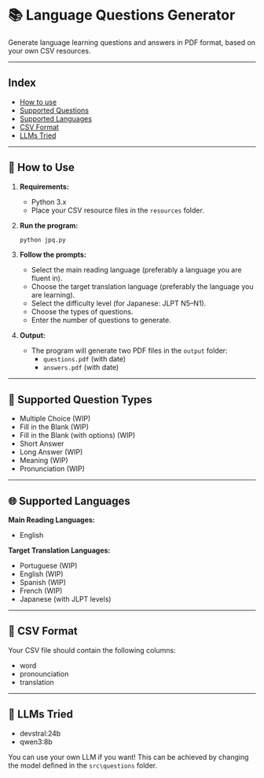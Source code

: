 # 📚 Language Questions Generator

Generate language learning questions and answers in PDF format, based on your own CSV resources.

---

## Index

- [How to use](#-how-to-use)
- [Supported Questions](#-supported-question-types)
- [Supported Languages](#-supported-languages)
- [CSV Format](#-csv-format)
- [LLMs Tried](#-llms-tried)

---

## 🚀 How to Use

1. **Requirements:**
   - Python 3.x
   - Place your CSV resource files in the `resources` folder.

2. **Run the program:**
   ```bash
   python jpq.py
   ```

3. **Follow the prompts:**
   - Select the main reading language (preferably a language you are fluent in).
   - Choose the target translation language (preferably the language you are learning).
   - Select the difficulty level (for Japanese: JLPT N5–N1).
   - Choose the types of questions.
   - Enter the number of questions to generate.

4. **Output:**
   - The program will generate two PDF files in the `output` folder:
     - `questions.pdf` (with date)
     - `answers.pdf` (with date)

---

## 📝 Supported Question Types

- Multiple Choice (WIP)
- Fill in the Blank (WIP)
- Fill in the Blank (with options) (WIP)
- Short Answer
- Long Answer (WIP)
- Meaning (WIP)
- Pronunciation (WIP)

---

## 🌐 Supported Languages

**Main Reading Languages:**
- English

**Target Translation Languages:**
- Portuguese (WIP)
- English (WIP)
- Spanish (WIP)
- French (WIP)
- Japanese (with JLPT levels)

---

## 📄 CSV Format

Your CSV file should contain the following columns:

- word
- pronounciation
- translation

---

## 🤖 LLMs Tried

- devstral:24b
- qwen3:8b

You can use your own LLM if you want! This can be achieved by changing the model defined in the `src\questions` folder.